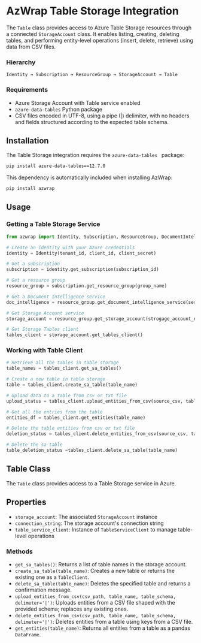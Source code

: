 # AzWrap Table Storage Integration

The `Table` class provides access to Azure Table Storage resources through a connected `StorageAccount` class. It enables listing, creating, deleting tables, and performing entity-level operations (insert, delete, retrieve) using data from CSV files.

### Hierarchy

`Identity → Subscription → ResourceGroup → StorageAccount → Table`

### Requirements

- Azure Storage Account with Table service enabled
- `azure-data-tables` Python package
- CSV files encoded in UTF-8, using a pipe (|) delimiter, with no headers and fields structured according to the expected table schema.


## Installation

The Table Storage integration requires the `azure-data-tables ` package:

```bash
pip install azure-data-tables==12.7.0
```

This dependency is automatically included when installing AzWrap:

```bash
pip install azwrap
```

## Usage

### Getting a Table Storage Service

```python
from azwrap import Identity, Subscription, ResourceGroup, DocumentIntelligenceService

# Create an identity with your Azure credentials
identity = Identity(tenant_id, client_id, client_secret)

# Get a subscription
subscription = identity.get_subscription(subscription_id)

# Get a resource group
resource_group = subscription.get_resource_group(group_name)

# Get a Document Intelligence service
doc_intelligence = resource_group.get_document_intelligence_service(service_name)

# Get Storage Account service
storage_account = resource_group.get_storage_account(strogage_account_name)

# Get Storage Tables client
tables_client = storage_account.get_tables_client()
```

### Working with Table Client

```python
# Retrieve all the tables in table storage 
table_names = tables_client.get_sa_tables()

# Create a new table in table storage 
table = tables_client.create_sa_table(table_name)

# Upload data to a table from csv or txt file
upload_status = tables_client.upload_entities_from_csv(source_csv, table_name, table_schema)

# Get all the entries from the table
entities_df = tables_client.get_entities(table_name)

# Delete the table entities from csv or txt file
deletion_status = tables_client.delete_entities_from_csv(source_csv, table_name, table_schema)

# Delete the sa table
table_deletion_status =tables_client.delete_sa_table(table_name)
```

## Table Class

The `Table` class provides access to a Table Storage service in Azure.


## Properties

- `storage_account`: The associated `StorageAccount` instance
- `connection_string`: The storage account's connection string
- `table_service_client`: Instance of `TableServiceClient` to manage table-level operations

### Methods

- `get_sa_tables()`: Returns a list of table names in the storage account.
- `create_sa_table(table_name)`: Creates a new table or returns the existing one as a `TableClient`.
- `delete_sa_table(table_name)`: Deletes the specified table and returns a confirmation message.
- `upload_entities_from_csv(csv_path, table_name, table_schema, delimeter='|')`: Uploads entities from a CSV file shaped with the provided schema; replaces any existing ones.
- `delete_entities_from_csv(csv_path, table_name, table_schema, delimeter='|')`: Deletes entities from a table using keys from a CSV file.
- `get_entities(table_name)`: Returns all entities from a table as a pandas `DataFrame`.


